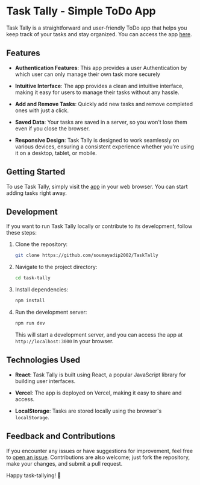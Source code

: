 # Task Tally - Simple ToDo App

Task Tally is a straightforward and user-friendly ToDo app that helps you keep track of your tasks and stay organized. You can access the app [here](https://task-tally.vercel.app/).

## Features

- **Authentication Features**: This app provides a user Authentication by which user can only manage their own task more securely

- **Intuitive Interface**: The app provides a clean and intuitive interface, making it easy for users to manage their tasks without any hassle.

- **Add and Remove Tasks**: Quickly add new tasks and remove completed ones with just a click.

- **Saved Data**: Your tasks are saved in a server, so you won't lose them even if you close the browser. 

- **Responsive Design**: Task Tally is designed to work seamlessly on various devices, ensuring a consistent experience whether you're using it on a desktop, tablet, or mobile.

## Getting Started

To use Task Tally, simply visit the [app](https://task-tally.vercel.app/) in your web browser. You can start adding tasks right away.

## Development

If you want to run Task Tally locally or contribute to its development, follow these steps:

1. Clone the repository:

   ```bash
   git clone https://github.com/soumayadip2002/TaskTally
   ```

2. Navigate to the project directory:

   ```bash
   cd task-tally
   ```

3. Install dependencies:

   ```bash
   npm install
   ```

4. Run the development server:

   ```bash
   npm run dev
   ```

   This will start a development server, and you can access the app at `http://localhost:3000` in your browser.

## Technologies Used

- **React**: Task Tally is built using React, a popular JavaScript library for building user interfaces.

- **Vercel**: The app is deployed on Vercel, making it easy to share and access.

- **LocalStorage**: Tasks are stored locally using the browser's `localStorage`.

## Feedback and Contributions

If you encounter any issues or have suggestions for improvement, feel free to [open an issue](https://github.com/your-username/task-tally/issues). Contributions are also welcome; just fork the repository, make your changes, and submit a pull request.

Happy task-tallying! 🚀